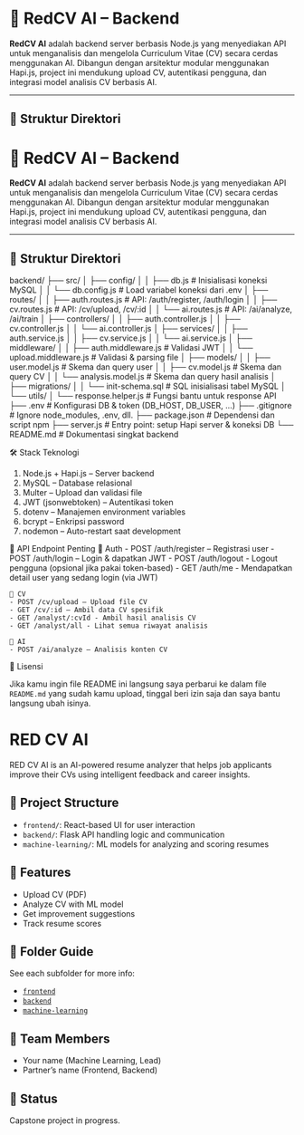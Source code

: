 # 🧠 RedCV AI – Backend

**RedCV AI** adalah backend server berbasis Node.js yang menyediakan API untuk menganalisis dan mengelola Curriculum Vitae (CV) secara cerdas menggunakan AI. Dibangun dengan arsitektur modular menggunakan Hapi.js, project ini mendukung upload CV, autentikasi pengguna, dan integrasi model analisis CV berbasis AI.

---

## 📁 Struktur Direktori

# 🧠 RedCV AI – Backend

**RedCV AI** adalah backend server berbasis Node.js yang menyediakan API untuk menganalisis dan mengelola Curriculum Vitae (CV) secara cerdas menggunakan AI. Dibangun dengan arsitektur modular menggunakan Hapi.js, project ini mendukung upload CV, autentikasi pengguna, dan integrasi model analisis CV berbasis AI.

---

## 📁 Struktur Direktori

backend/
├── src/
│ ├── config/
│ │ ├── db.js # Inisialisasi koneksi MySQL
│ │ └── db.config.js # Load variabel koneksi dari .env
│ ├── routes/
│ │ ├── auth.routes.js # API: /auth/register, /auth/login
│ │ ├── cv.routes.js # API: /cv/upload, /cv/:id
│ │ └── ai.routes.js # API: /ai/analyze, /ai/train
│ ├── controllers/
│ │ ├── auth.controller.js
│ │ ├── cv.controller.js
│ │ └── ai.controller.js
│ ├── services/
│ │ ├── auth.service.js
│ │ ├── cv.service.js
│ │ └── ai.service.js
│ ├── middleware/
│ │ ├── auth.middleware.js # Validasi JWT
│ │ └── upload.middleware.js # Validasi & parsing file
│ ├── models/
│ │ ├── user.model.js # Skema dan query user
│ │ ├── cv.model.js # Skema dan query CV
│ │ └── analysis.model.js # Skema dan query hasil analisis
│ ├── migrations/
│ │ └── init-schema.sql # SQL inisialisasi tabel MySQL
│ └── utils/
│ └── response.helper.js # Fungsi bantu untuk response API
├── .env # Konfigurasi DB & token (DB_HOST, DB_USER, ...)
├── .gitignore # Ignore node_modules, .env, dll.
├── package.json # Dependensi dan script npm
├── server.js # Entry point: setup Hapi server & koneksi DB
└── README.md # Dokumentasi singkat backend

🛠️ Stack Teknologi

1. Node.js + Hapi.js – Server backend
2. MySQL – Database relasional
3. Multer – Upload dan validasi file
4. JWT (jsonwebtoken) – Autentikasi token
5. dotenv – Manajemen environment variables
6. bcrypt – Enkripsi password
7. nodemon – Auto-restart saat development

📌 API Endpoint Penting
🔐 Auth - POST /auth/register – Registrasi user - POST /auth/login – Login & dapatkan JWT - POST /auth/logout - Logout pengguna (opsional jika pakai token-based) - GET /auth/me - Mendapatkan detail user yang sedang login (via JWT)

    📄 CV
    - POST /cv/upload – Upload file CV
    - GET /cv/:id – Ambil data CV spesifik
    - GET /analyst/:cvId - Ambil hasil analisis CV
    - GET /analyst/all - Lihat semua riwayat analisis

    🧠 AI
    - POST /ai/analyze – Analisis konten CV

📄 Lisensi

Jika kamu ingin file README ini langsung saya perbarui ke dalam file `README.md` yang sudah kamu upload, tinggal beri izin saja dan saya bantu langsung ubah isinya.

# RED CV AI

RED CV AI is an AI-powered resume analyzer that helps job applicants improve their CVs using intelligent feedback and career insights.

## 🔧 Project Structure
- `frontend/`: React-based UI for user interaction
- `backend/`: Flask API handling logic and communication
- `machine-learning/`: ML models for analyzing and scoring resumes

## 🚀 Features
- Upload CV (PDF)
- Analyze CV with ML model
- Get improvement suggestions
- Track resume scores

## 📁 Folder Guide
See each subfolder for more info:
- [`frontend`](./frontend/)
- [`backend`](./backend/)
- [`machine-learning`](./machine-learning/)

## 🤝 Team Members
- Your name (Machine Learning, Lead)
- Partner’s name (Frontend, Backend)

## 📌 Status
Capstone project in progress.

